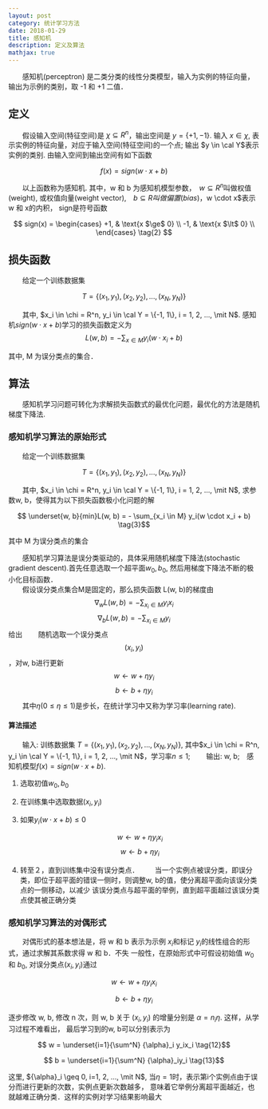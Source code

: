 ```yaml
---
layout: post
category: 统计学习方法
date: 2018-01-29
title: 感知机
description: 定义及算法
mathjax: true
---
```


　　感知机(perceptron) 是二类分类的线性分类模型，输入为实例的特征向量，输出为示例的类别，取 -1 和 +1 二值．

## 定义
　　假设输入空间(特征空间)是 $\chi \subseteq R^n$，输出空间是 $y = \{+1, -1\}$.
输入 $x \in \chi$, 表示实例的特征向量，对应于输入空间(特征空间)的一个点;
输出 $y \in \cal Y$表示实例的类别. 由输入空间到输出空间有如下函数

$$ f(x) = sign(w \cdot x + b) \tag{1}$$

　　以上函数称为感知机. 其中，w 和 b 为感知机模型参数，　$w \subseteq R^n$叫做权值(weight), 或权值向量(weight vector),　$b \subseteq R$$叫做偏置(bias)，$w \cdot x$表示 w 和 x的内积，
sign是符号函数

$$
sign(x) =
\begin{cases}
+1, & \text{x $\ge$ 0} \\
-1, & \text{x $\lt$ 0} \\
\end{cases} \tag{2}
$$

## 损失函数

　　给定一个训练数据集

$$T = \{(x_1, y_1), (x_2, y_2), ..., (x_N, y_N)\} $$

　　其中, $x_i \in \chi = R^n, y_i \in \cal Y = \{-1, 1\}, i = 1, 2, ..., \mit N$. 感知机$sign(w \cdot x + b)$学习的损失函数定义为
$$L(w, b) = -\sum_{x \in M}y_i(w \cdot x_i + b) \tag{3}$$

其中, M 为误分类点的集合．

## 算法

　　感知机学习问题可转化为求解损失函数式的最优化问题，最优化的方法是随机梯度下降法.

### 感知机学习算法的原始形式

　　给定一个训练数据集

$$T = \{(x_1, y_1), (x_2, y_2), ..., (x_N, y_N)\} $$

　　其中, $x_i \in \chi = R^n, y_i \in \cal Y = \{-1, 1\}, i = 1, 2, ..., \mit N$,
求参数w, b，使得其为以下损失函数极小化问题的解

$$ \underset{w, b}{min}L(w, b) = - \sum_{x_i \in M} y_i(w \cdot x_i + b) \tag{3}$$

其中 M 为误分类点的集合

　　感知机学习算法是误分类驱动的，具体采用随机梯度下降法(stochastic gradient descent).首先任意选取一个超平面$w_0, b_0$, 然后用梯度下降法不断的极小化目标函数．<br>
　　假设误分类点集合M是固定的，那么损失函数 L(w, b)的梯度由
$$ \nabla_wL(w, b) = - \sum_{x_i \in M} y_ix_i \tag{4}$$
$$ \nabla_bL(w, b) = - \sum_{x_i \in M} y_i \tag{5}$$
给出
　　随机选取一个误分类点$$(x_i, y_i)$$，对w, b进行更新
$$ w \leftarrow w + \eta y_i \tag{6}$$
$$ b \leftarrow b + \eta y_i \tag{7}$$
　　其中$\eta(0 \leq \eta \leq 1)$是步长，在统计学习中又称为学习率(learning rate).

#### 算法描述

　　输入: 训练数据集 $T = \{(x_1, y_1), (x_2, y_2), ..., (x_N, y_N)\}$, 其中$x_i \in \chi = R^n, y_i \in \cal Y = \{-1, 1\}, i = 1, 2, ..., \mit N$，学习率$n \leq 1$;
　　输出: w, b;　感知机模型$f(x) = sign(w \cdot x + b)$.

1. 选取初值$w_0, b_0$
2. 在训练集中选取数据$(x_i, y_i)$
3. 如果$y_i(w \cdot x + b) \leq 0$

    $$ w \leftarrow w + \eta y_ix_i \tag{8}$$
    $$ w \leftarrow b + \eta y_i \tag{9}$$
4. 转至２，直到训练集中没有误分类点．
　　当一个实例点被误分类，即误分类，即位于超平面的错误一侧时，则调整w, b的值，使分离超平面向该误分类点的一侧移动，以减少
该误分类点与超平面的举例，直到超平面越过该误分类点使其被正确分类

### 感知机学习算法的对偶形式

　　对偶形式的基本想法是，将 w 和 b 表示为示例 $x_i$和标记 $y_i$的线性组合的形式，通过求解其系数求得 w 和 b．不失
一般性，在原始形式中可假设初始值 $w_0$ 和 $b_0$, 对误分类点$(x_i, y_i)$通过

$$ w \leftarrow w + \eta y_i x_i \tag{10}$$

$$ b \leftarrow b + \eta y_i \tag{11}$$

逐步修改 w, b, 修改 n 次，则 w, b 关于 $(x_i, y_i)$ 的增量分别是 $\alpha = n_i \eta$. 这样，从学习过程不难看出，
最后学习到的w, b可以分别表示为

$$ w = \underset{i=1}{\sum^N} {\alpha}_i y_ix_i \tag{12}$$

$$ b = \underset{i=1}{\sum^N} {\alpha}_iy_i \tag{13}$$

这里, ${\alpha}_i \geq 0, i=1, 2, ..., \mit N$, 当$\eta = 1$时，表示第i个实例点由于误分而进行更新的次数，实例点更新次数越多，
意味着它举例分离超平面越近，也就越难正确分类．这样的实例对学习结果影响最大

<!--
> 　　有许多我当年以为能在心中长存不衰的东西都变得残破不堪，新的事物继而兴起，衍生出许多我当年意想不到的悲欢，
> 同样，旧的事物都变的难以理解了．　　　　　　　　　　　　　----- 追忆似水年华
-->